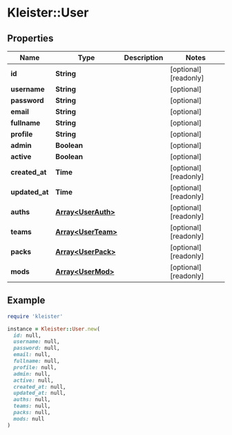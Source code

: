 # Kleister::User

## Properties

| Name | Type | Description | Notes |
| ---- | ---- | ----------- | ----- |
| **id** | **String** |  | [optional][readonly] |
| **username** | **String** |  | [optional] |
| **password** | **String** |  | [optional] |
| **email** | **String** |  | [optional] |
| **fullname** | **String** |  | [optional] |
| **profile** | **String** |  | [optional] |
| **admin** | **Boolean** |  | [optional] |
| **active** | **Boolean** |  | [optional] |
| **created_at** | **Time** |  | [optional][readonly] |
| **updated_at** | **Time** |  | [optional][readonly] |
| **auths** | [**Array&lt;UserAuth&gt;**](UserAuth.md) |  | [optional][readonly] |
| **teams** | [**Array&lt;UserTeam&gt;**](UserTeam.md) |  | [optional][readonly] |
| **packs** | [**Array&lt;UserPack&gt;**](UserPack.md) |  | [optional][readonly] |
| **mods** | [**Array&lt;UserMod&gt;**](UserMod.md) |  | [optional][readonly] |

## Example

```ruby
require 'kleister'

instance = Kleister::User.new(
  id: null,
  username: null,
  password: null,
  email: null,
  fullname: null,
  profile: null,
  admin: null,
  active: null,
  created_at: null,
  updated_at: null,
  auths: null,
  teams: null,
  packs: null,
  mods: null
)
```

